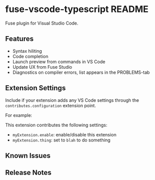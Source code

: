 # fuse-vscode-typescript README

Fuse plugin for Visual Studio Code.

## Features

- Syntax hiliting
- Code completion
- Launch preview from commands in VS Code
- Update UX from Fuse Studio
- Diagnostics on compiler errors, list appears in the PROBLEMS-tab

## Extension Settings

Include if your extension adds any VS Code settings through the `contributes.configuration` extension point.

For example:

This extension contributes the following settings:

* `myExtension.enable`: enable/disable this extension
* `myExtension.thing`: set to `blah` to do something

## Known Issues

## Release Notes

